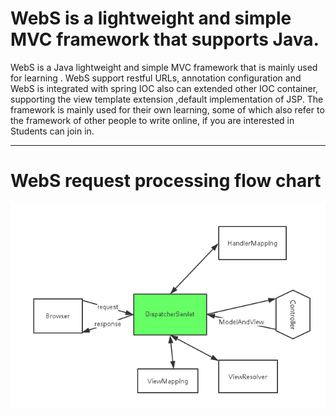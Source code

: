 WebS is a lightweight and simple MVC framework that supports Java.
==================================
WebS is a  Java lightweight and simple MVC framework that is mainly used for learning . WebS support restful URLs, annotation configuration and WebS is integrated with spring
IOC also can extended  other IOC container, supporting the view template extension ,default implementation of JSP. The framework is mainly used for their
 own learning, some of which also refer to the framework of other people to write online, if you are interested in
Students can join in.
---------------------------- -------
WebS request processing flow chart
==================================
 ![image](https://github.com/wenbo2018/WebS/blob/master/webs.png)
